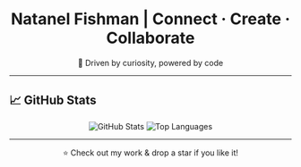 <h1 align="center">Natanel Fishman | Connect · Create · Collaborate</h1>

<p align="center">
  🔗 Driven by curiosity, powered by code
</p>

---

## 📈 GitHub Stats

<p align="center">
  <img src="https://github-readme-stats.vercel.app/api?username=Natifishman&show_icons=true&theme=tokyonight" alt="GitHub Stats" />
  <img src="https://github-readme-stats.vercel.app/api/top-langs/?username=Natifishman&layout=compact&theme=tokyonight" alt="Top Languages" />
</p>

---

<p align="center">⭐️ Check out my work & drop a star if you like it!</p>
